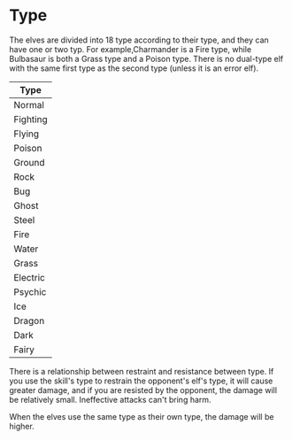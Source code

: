 # Type

The elves are divided into 18 type according to their type, and they can have one or two typ. For example,Charmander is a Fire type, while Bulbasaur is both a Grass type and a Poison type. There is no dual-type elf with the same first type as the second type (unless it is an error elf).

| Type     |
| -------- |
| Normal   |
| Fighting |
| Flying   |
| Poison   |
| Ground   |
| Rock     |
| Bug      |
| Ghost    |
| Steel    |
| Fire     |
| Water    |
| Grass    |
| Electric |
| Psychic  |
| Ice      |
| Dragon   |
| Dark     |
| Fairy    |

There is a relationship between restraint and resistance between type. If you use the skill's type to restrain the opponent's elf's type, it will cause greater damage, and if you are resisted by the opponent, the damage will be relatively small. Ineffective attacks can't bring harm.

When the elves use the same type as their own type, the damage will be higher.
